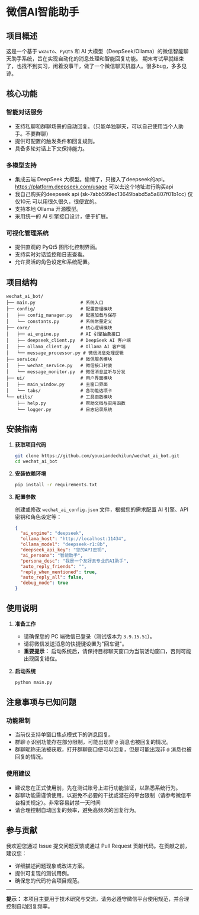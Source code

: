 # 微信AI智能助手

## 项目概述

这是一个基于 `wxauto`、`PyQt5` 和 AI 大模型（DeepSeek/Ollama）的微信智能聊天助手系统，旨在实现自动化的消息处理和智能回复功能。
期末考试早就结束了，也找不到实习，闲着没事干，做了一个微信聊天机器人。很多bug，多多见谅。

## 核心功能

### 智能对话服务

*   支持私聊和群聊场景的自动回复。（只能单独聊天，可以自己使用当个人助手。不要群聊）
*   提供可配置的触发条件和回复规则。
*   具备多轮对话上下文保持能力。

### 多模型支持

*   集成云端 DeepSeek 大模型。偷懒了，只接入了deepseek的api。https://platform.deepseek.com/usage 可以去这个地址进行购买api
*   我自己购买的deepseek api (sk-7abb599ec13649babd5a5a807f01b1cc) 仅仅10元 可以用很久很久，很便宜的。
*   支持本地 Ollama 开源模型。
*   采用统一的 AI 引擎接口设计，便于扩展。

### 可视化管理系统

*   提供直观的 PyQt5 图形化控制界面。
*   支持实时对话监控和日志查看。
*   允许灵活的角色设定和系统配置。

## 项目结构

```
wechat_ai_bot/
├── main.py                 # 系统入口
├── config/                 # 配置管理模块
│   ├── config_manager.py   # 配置加载与保存
│   └── constants.py        # 系统常量定义
├── core/                   # 核心逻辑模块
│   ├── ai_engine.py        # AI 引擎抽象接口
│   ├── deepseek_client.py  # DeepSeek AI 客户端
│   ├── ollama_client.py    # Ollama AI 客户端
│   └── message_processor.py # 微信消息处理逻辑
├── service/                # 微信服务模块
│   ├── wechat_service.py   # 微信接口封装
│   └── message_monitor.py  # 微信消息监听与分发
├── ui/                     # 用户界面模块
│   ├── main_window.py      # 主窗口界面
│   └── tabs/               # 各功能选项卡
└── utils/                  # 工具函数模块
    ├── help.py             # 帮助文档与实用函数
    └── logger.py           # 日志记录系统
```

## 安装指南

1.  **获取项目代码**

    ```bash
    git clone https://github.com/youxiandechilun/wechat_ai_bot.git
    cd wechat_ai_bot
    ```

2.  **安装依赖环境**

    ```bash
    pip install -r requirements.txt
    ```

3.  **配置参数**

    创建或修改 `wechat_ai_config.json` 文件，根据您的需求配置 AI 引擎、API 密钥和角色设定等：

    ```json
    {
      "ai_engine": "deepseek",
      "ollama_host": "http://localhost:11434",
      "ollama_model": "deepseek-r1:8b",
      "deepseek_api_key": "您的API密钥",
      "ai_persona": "智能助手",
      "persona_desc": "我是一个友好且专业的AI助手",
      "auto_reply_friends": "",
      "reply_when_mentioned": true,
      "auto_reply_all": false,
      "debug_mode": true
    }
    ```

## 使用说明

1.  **准备工作**

    *   请确保您的 PC 端微信已登录（测试版本为 `3.9.15.51`）。
    *   请将微信发送消息的快捷键设置为"回车键"。
    *   **重要提示：** 启动系统后，请保持目标聊天窗口为当前活动窗口，否则可能出现回复错位。

2.  **启动系统**

    ```bash
    python main.py
    ```

## 注意事项与已知问题

### 功能限制

*   当前仅支持单窗口焦点模式下的消息回复。
*   群聊 `@` 识别功能存在部分限制，可能出现非 `@` 消息也被回复的情况。
*   群聊昵称无法被获取，打开群聊窗口便可以回复，但是可能出现非 `@` 消息也被回复的情况。

### 使用建议

*   建议您在正式使用前，先在测试账号上进行功能验证，以熟悉系统行为。
*   群聊功能需谨慎使用，以避免不必要的干扰或潜在的平台限制（请参考微信平台相关规定）。非常容易封禁一天时间
*   请合理控制自动回复的频率，避免高频次的回复行为。

## 参与贡献

我欢迎您通过 Issue 提交问题反馈或通过 Pull Request 贡献代码。在贡献之前，建议您：

*   详细描述问题现象或改进方案。
*   提供可复现的测试用例。
*   确保您的代码符合项目规范。

--- 

**提示：** 本项目主要用于技术研究与交流，请务必遵守微信平台使用规范，并合理控制自动回复频率。
